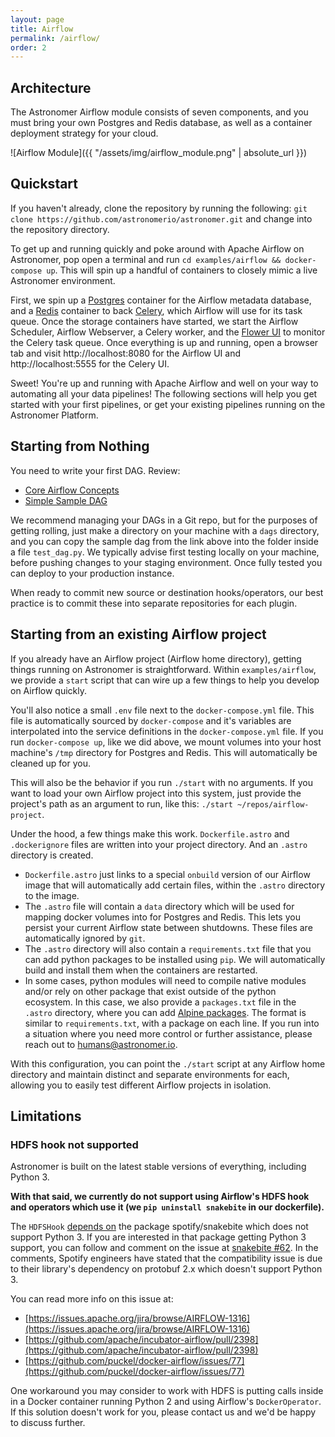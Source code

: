 ```yaml
---
layout: page
title: Airflow
permalink: /airflow/
order: 2
---
```


## Architecture

The Astronomer Airflow module consists of seven components, and you must bring
your own Postgres and Redis database, as well as a container deployment strategy
for your cloud.

![Airflow Module]({{ "/assets/img/airflow_module.png" | absolute_url }})

## Quickstart
If you haven't already, clone the repository by running the following: `git clone https://github.com/astronomerio/astronomer.git` and change into the repository directory.

To get up and running quickly and poke around with Apache Airflow on Astronomer, pop open a terminal and run `cd examples/airflow && docker-compose up`. This will spin up a handful of containers to closely mimic a live Astronomer environment.

First, we spin up a [Postgres](https://www.postgresql.org/) container for the Airflow metadata database, and a [Redis](https://redis.io/) container to back [Celery](http://www.celeryproject.org/), which Airflow will use for its task queue. Once the storage containers have started, we start the Airflow Scheduler, Airflow Webserver, a Celery worker, and the [Flower UI](http://flower.readthedocs.io/en/latest/) to monitor the Celery task queue. Once everything is up and running, open a browser tab and visit http://localhost:8080 for the Airflow UI and http://localhost:5555 for the Celery UI.

Sweet! You're up and running with Apache Airflow and well on your way to automating all your data pipelines! The following sections will help you get started with your first pipelines, or get your existing pipelines running on the Astronomer Platform.

## Starting from Nothing
You need to write your first DAG. Review:

* [Core Airflow Concepts](https://docs.astronomer.io/v2/apache_airflow/tutorial/core-airflow-concepts.html)
* [Simple Sample DAG](https://docs.astronomer.io/v2/apache_airflow/tutorial/sample-dag.html)

We recommend managing your DAGs in a Git repo, but for the purposes of getting rolling, just make a directory on your machine with a `dags` directory, and you can copy the sample dag from the link above into the folder inside a file `test_dag.py`.
We typically advise first testing locally on your machine, before pushing changes to your staging environment. Once fully tested you can deploy to your production instance.

When ready to commit new source or destination hooks/operators, our best practice is to commit these into separate repositories for each plugin.

## Starting from an existing Airflow project
If you already have an Airflow project (Airflow home directory), getting things running on Astronomer is straightforward. Within `examples/airflow`, we provide a `start` script that can wire up a few things to help you develop on Airflow quickly.

You'll also notice a small `.env` file next to the `docker-compose.yml` file. This file is automatically sourced by `docker-compose` and it's variables are interpolated into the service definitions in the `docker-compose.yml` file. If you run `docker-compose up`, like we did above, we mount volumes into your host machine's `/tmp` directory for Postgres and Redis. This will automatically be cleaned up for you.

This will also be the behavior if you run `./start` with no arguments. If you want to load your own Airflow project into this system, just provide the project's path as an argument to run, like this: `./start ~/repos/airflow-project`.

Under the hood, a few things make this work. `Dockerfile.astro` and `.dockerignore` files are written into your project directory. And an `.astro` directory is created.
- `Dockerfile.astro` just links to a special `onbuild` version of our Airflow image that will automatically add certain files, within the `.astro` directory to the image.
- The `.astro` file will contain a `data` directory which will be used for mapping docker volumes into for Postgres and Redis. This lets you persist your current Airflow state between shutdowns. These files are automatically ignored by `git`.
- The `.astro` directory will also contain a `requirements.txt` file that you can add python packages to be installed using `pip`. We will automatically build and install them when the containers are restarted.
- In some cases, python modules will need to compile native modules and/or rely on other package that exist outside of the python ecosystem. In this case, we also provide a `packages.txt` file in the `.astro` directory, where you can add [Alpine packages](https://pkgs.alpinelinux.org/packages). The format is similar to `requirements.txt`, with a package on each line. If you run into a situation where you need more control or further assistance, please reach out to humans@astronomer.io.

With this configuration, you can point the `./start` script at any Airflow home directory and maintain distinct and separate environments for each, allowing you to easily test different Airflow projects in isolation.

## Limitations

### HDFS hook not supported

Astronomer is built on the latest stable versions of everything, including Python 3.

**With that said, we currently do not support using Airflow's HDFS hook and operators which use it (we `pip uninstall snakebite` in our dockerfile).**

The `HDFSHook` [depends on](https://github.com/apache/incubator-airflow/blob/b75367bb572e8bbfc1bfd539fbb34a76a5ed484d/setup.py#L129) the package spotify/snakebite which does not support Python 3. If you are interested in that package getting Python 3 support, you can follow and comment on the issue at [snakebite #62](https://github.com/spotify/snakebite/issues/62). In the comments, Spotify engineers have stated that the compatibility issue is due to their library's dependency on protobuf 2.x which doesn't support Python 3.

You can read more info on this issue at:

- [https://issues.apache.org/jira/browse/AIRFLOW-1316](https://issues.apache.org/jira/browse/AIRFLOW-1316)
- [https://github.com/apache/incubator-airflow/pull/2398](https://github.com/apache/incubator-airflow/pull/2398)
- [https://github.com/puckel/docker-airflow/issues/77](https://github.com/puckel/docker-airflow/issues/77)

One workaround you may consider to work with HDFS is putting calls inside in a Docker container running Python 2 and using Airflow's `DockerOperator`. If this solution doesn't work for you, please contact us and we'd be happy to discuss further.
